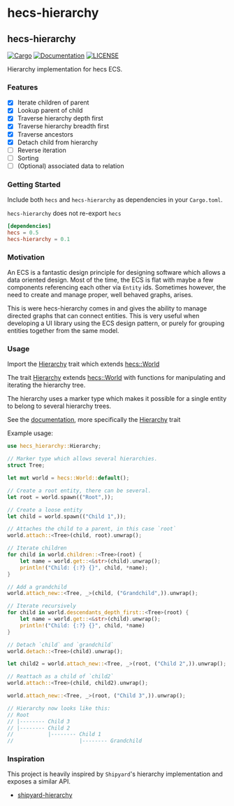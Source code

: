 # hecs-hierarchy

## hecs-hierarchy

[![Cargo](https://img.shields.io/crates/v/hecs-hierarchy.svg)](https://crates.io/crates/hecs-hierarchy)
[![Documentation](https://docs.rs/hecs-hierarchy/badge.svg)](https://docs.rs/hecs-hierarchy)
[![LICENSE](https://img.shields.io/badge/license-MIT-blue.svg)](LICENSE-MIT)

Hierarchy implementation for hecs ECS.

### Features
- [X] Iterate children of parent
- [X] Lookup parent of child
- [X] Traverse hierarchy depth first
- [X] Traverse hierarchy breadth first
- [X] Traverse ancestors
- [X] Detach child from hierarchy
- [ ] Reverse iteration
- [ ] Sorting
- [ ] (Optional) associated data to relation

### Getting Started

Include both `hecs` and `hecs-hierarchy` as dependencies in your `Cargo.toml`.

`hecs-hierarchy` does not re-export `hecs`

```toml
[dependencies]
hecs = 0.5
hecs-hierarchy = 0.1
```

### Motivation

An ECS is a fantastic design principle for designing software which allows a
data oriented design. Most of the time, the ECS is flat with maybe a few
components referencing each other via `Entity` ids.  Sometimes however, the need
to create and manage proper, well behaved graphs, arises.

This is were hecs-hierarchy comes in and gives the ability to manage directed
graphs that can connect entities. This is very useful when developing a UI
library using the ECS design pattern, or purely for grouping entities together
from the same model.

### Usage

Import the [Hierarchy](crate::Hierarchy) trait which extends [hecs::World](hecs::World)

The trait [Hierarchy](crate::Hierarchy) extends [hecs::World](hecs::World) with functions for
manipulating and iterating the hierarchy tree.

The hierarchy uses a marker type which makes it possible for a single entity to belong to
several hierarchy trees.

See the [documentation](https://docs.rs/hecs-hierarchy), more specifically the
[Hierarchy](https://docs.rs/hecs-hierarchy/0.1.7/hecs_hierarchy/trait.Hierarchy.html)
trait

Example usage:
```rust
use hecs_hierarchy::Hierarchy;

// Marker type which allows several hierarchies.
struct Tree;

let mut world = hecs::World::default();

// Create a root entity, there can be several.
let root = world.spawn(("Root",));

// Create a loose entity
let child = world.spawn(("Child 1",));

// Attaches the child to a parent, in this case `root`
world.attach::<Tree>(child, root).unwrap();

// Iterate children
for child in world.children::<Tree>(root) {
    let name = world.get::<&str>(child).unwrap();
    println!("Child: {:?} {}", child, *name);
}

// Add a grandchild
world.attach_new::<Tree, _>(child, ("Grandchild",)).unwrap();

// Iterate recursively
for child in world.descendants_depth_first::<Tree>(root) {
    let name = world.get::<&str>(child).unwrap();
    println!("Child: {:?} {}", child, *name)
}

// Detach `child` and `grandchild`
world.detach::<Tree>(child).unwrap();

let child2 = world.attach_new::<Tree, _>(root, ("Child 2",)).unwrap();

// Reattach as a child of `child2`
world.attach::<Tree>(child, child2).unwrap();

world.attach_new::<Tree, _>(root, ("Child 3",)).unwrap();

// Hierarchy now looks like this:
// Root
// |-------- Child 3
// |-------- Child 2
//           |-------- Child 1
//                     |-------- Grandchild

```

### Inspiration

This project is heavily inspired by `Shipyard`'s hierarchy implementation and
exposes a similar API.

- [shipyard-hierarchy](https://github.com/dakom/shipyard-hierarchy)

